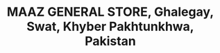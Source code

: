 ---
title: "MAAZ GENERAL STORE, Ghalegay, Swat, Khyber Pakhtunkhwa, Pakistan"
url: /ghalegay/maaz-general-store-ghalegay-swat-khyber-pakhtunkhwa-pakistan/
shop: shop
---